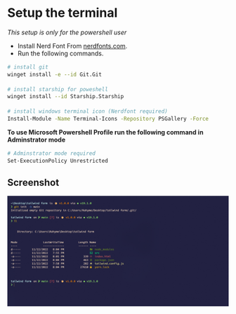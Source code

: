 # Setup the terminal

_This setup is only for the powershell user_

- Install Nerd Font From [nerdfonts.com](https://www.nerdfonts.com/font-downloads).
- Run the following commands.

```sh
# install git
winget install -e --id Git.Git

# install starship for poweshell
winget install --id Starship.Starship

# install windows terminal icon (Nerdfont required)
Install-Module -Name Terminal-Icons -Repository PSGallery -Force
```

__To use Microsoft Powershell Profile run the following command in Adminstrator mode__

```sh
# Adminstrator mode required
Set-ExecutionPolicy Unrestricted
```

## Screenshot

![Preview](screen.png)
